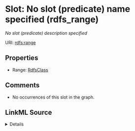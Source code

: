

# Slot: No slot (predicate) name specified (rdfs_range)


_No slot (predicate) description specified_







URI: [rdfs:range](http://www.w3.org/2000/01/rdf-schema#range)



<!-- no inheritance hierarchy -->








## Properties

* Range: [RdfsClass](../classes/RdfsClass.md)





## Comments

* No occurrences of this slot in the graph.



## LinkML Source

<details>

```yaml
name: rdfs_range
description: No slot (predicate) description specified
title: No slot (predicate) name specified
comments:
- No occurrences of this slot in the graph.
from_schema: fio-kg
rank: 1000
slot_uri: rdfs:range
alias: rdfs_range
range: rdfs_Class

```
</details>